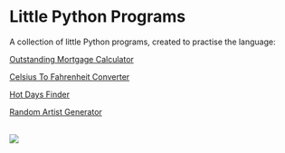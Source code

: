 # Little Python Programs

A collection of little Python programs, created to practise the language:

[Outstanding Mortgage Calculator](https://github.com/milliedavidson/LittlePythonPrograms/blob/main/OutstandingMortgageCalculator.py)

[Celsius To Fahrenheit Converter](https://github.com/milliedavidson/LittlePythonPrograms/blob/main/CelsiusToFahrenheitConverter.py)

[Hot Days Finder](https://github.com/milliedavidson/LittlePythonPrograms/blob/main/HotDaysFinder.py)

[Random Artist Generator](https://github.com/milliedavidson/LittlePythonPrograms/blob/main/RandomArtistGenerator.py)

<br>

<img src ="https://media.giphy.com/media/3oKIPnAiaMCws8nOsE/giphy.gif"/>
